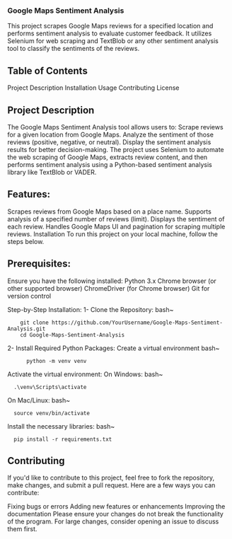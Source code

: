 ### Google Maps Sentiment Analysis
This project scrapes Google Maps reviews for a specified location and performs sentiment analysis to evaluate customer feedback. It utilizes Selenium for web scraping and TextBlob or any other sentiment analysis tool to classify the sentiments of the reviews.

## Table of Contents
Project Description
Installation
Usage
Contributing
License

## Project Description
The Google Maps Sentiment Analysis tool allows users to:
Scrape reviews for a given location from Google Maps.
Analyze the sentiment of those reviews (positive, negative, or neutral).
Display the sentiment analysis results for better decision-making.
The project uses Selenium to automate the web scraping of Google Maps, extracts review content, and then performs sentiment analysis using a Python-based sentiment analysis library like TextBlob or VADER.

## Features:
Scrapes reviews from Google Maps based on a place name.
Supports analysis of a specified number of reviews (limit).
Displays the sentiment of each review.
Handles Google Maps UI and pagination for scraping multiple reviews.
Installation
To run this project on your local machine, follow the steps below.

## Prerequisites:

Ensure you have the following installed:
Python 3.x
Chrome browser (or other supported browser)
ChromeDriver (for Chrome browser)
Git for version control

Step-by-Step Installation:
1- Clone the Repository:
      bash~
      
        git clone https://github.com/YourUsername/Google-Maps-Sentiment-Analysis.git
        cd Google-Maps-Sentiment-Analysis
        
2- Install Required Python Packages:
      Create a virtual environment
      bash~ 
          
          python -m venv venv
      
  Activate the virtual environment:
  On Windows:
  bash~
      
      .\venv\Scripts\activate
  On Mac/Linux:
  bash~
      
      source venv/bin/activate

Install the necessary libraries:
  bash~
      
      pip install -r requirements.txt

## Contributing
If you'd like to contribute to this project, feel free to fork the repository, make changes, and submit a pull request. Here are a few ways you can contribute:

Fixing bugs or errors
Adding new features or enhancements
Improving the documentation
Please ensure your changes do not break the functionality of the program. For large changes, consider opening an issue to discuss them first.

